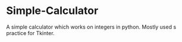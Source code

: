 # Simple-Calculator
A simple calculator which works on integers in python. Mostly used s practice for Tkinter.
